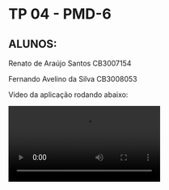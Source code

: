 # TP 04 - PMD-6

## ALUNOS:



Renato de Araújo Santos CB3007154

Fernando Avelino da Silva CB3008053

Video da aplicação rodando abaixo:

![Video Demonstração do  aplicativo](VideoTP04.mp4)
